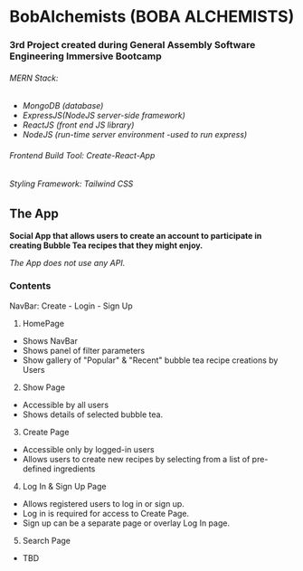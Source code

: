 # BobAlchemists (BOBA ALCHEMISTS)

<!-- **Try it here: https://TBC** -->

### 3rd Project created during General Assembly Software Engineering Immersive Bootcamp

###### *MERN Stack:* <br />
- *MongoDB (database)* <br />
- *ExpressJS(NodeJS server-side framework)* <br />
- *ReactJS (front end JS library)* <br />
- *NodeJS (run-time server environment -used to run express)* <br /> 
###### *Frontend Build Tool: Create-React-App* <br /> 
###### *Styling Framework: Tailwind CSS*

## The App

<!-- ![Virtual View Image](./imgSource.jpg "Alt Text") -->
<!-- Source: https://pixabay.com/images/id-XXXXXXXX/ -->

**Social App that allows users to create an account to participate in creating Bubble Tea recipes that they might enjoy.**

*The App does not use any API.*

### Contents

NavBar: Create - Login - Sign Up

1. HomePage
- Shows NavBar
- Shows panel of filter parameters
- Show gallery of "Popular" & "Recent" bubble tea recipe creations by Users 

2. Show Page
- Accessible by all users
- Shows details of selected bubble tea.

3. Create Page
- Accessible only by logged-in users
- Allows users to create new recipes by selecting from a list of pre-defined ingredients

4. Log In & Sign Up Page
- Allows registered users to log in or sign up.
- Log in is required for access to Create Page.
- Sign up can be a separate page or overlay Log In page.

5. Search Page
- TBD
